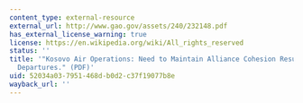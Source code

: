 ```yaml
---
content_type: external-resource
external_url: http://www.gao.gov/assets/240/232148.pdf
has_external_license_warning: true
license: https://en.wikipedia.org/wiki/All_rights_reserved
status: ''
title: '"Kosovo Air Operations: Need to Maintain Alliance Cohesion Resulted in Doctrinal
  Departures." (PDF)'
uid: 52034a03-7951-468d-b0d2-c37f19077b8e
wayback_url: ''
---
```

